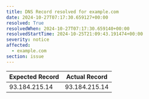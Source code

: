 ```yaml
---
title: DNS Record resolved for example.com
date: 2024-10-27T07:17:30.659127+00:00
resolved: True
resolvedWhen: 2024-10-27T07:17:30.659140+00:00
resolvedStartTime: 2024-10-25T21:09:43.191474+00:00
severity: notice
affected:
  - example.com
section: issue
---
```


| Expected Record  | Actual Record  |
|------------------|----------------|
| 93.184.215.14 | 93.184.215.14 |
